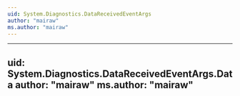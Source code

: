 ```yaml
---
uid: System.Diagnostics.DataReceivedEventArgs
author: "mairaw"
ms.author: "mairaw"
---
```


---
uid: System.Diagnostics.DataReceivedEventArgs.Data
author: "mairaw"
ms.author: "mairaw"
---
